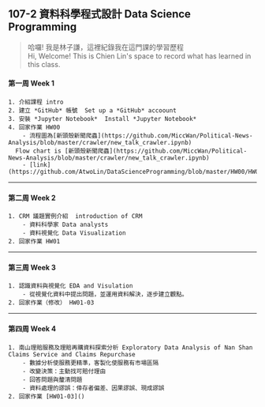 ## 107-2 資料科學程式設計 Data Science Programming

> 哈囉! 我是林子謙，這裡紀錄我在這門課的學習歷程   
 Hi, Welcome! This is Chien Lin's space to record what has learned in this class.


#### **第一周 Week 1**
    1. 介紹課程 intro
    2. 建立 *GitHub* 帳號  Set up a *GitHub* accoount
    3. 安裝 *Jupyter Notebook*  Install *Jupyter Notebook*
    4. 回家作業 HW00
        - 流程圖為[新頭殼新聞爬蟲](https://github.com/MiccWan/Political-News-Analysis/blob/master/crawler/new_talk_crawler.ipynb)  
      Flow chart is [新頭殼新聞爬蟲](https://github.com/MiccWan/Political-News-Analysis/blob/master/crawler/new_talk_crawler.ipynb)
        - [link](https://github.com/AtwoLin/DataScienceProgramming/blob/master/HW00/HW00.png)
___

#### **第二周 Week 2**
    1. CRM 議題實例介紹  introduction of CRM 
        - 資料科學家 Data analysts
        - 資料視覺化 Data Visualization
    2. 回家作業 HW01
___
#### **第三周 Week 3** 
    1. 認識資料與視覺化 EDA and Visulation
        - 從視覺化資料中提出問題，並運用資料解決，逐步建立觀點。
    2. 回家作業（修改） HW01-03
___
#### **第四周 Week 4**
    1. 南山理賠服務及理賠再購資料探索分析 Exploratory Data Analysis of Nan Shan Claims Service and Claims Repurchase
        - 數據分析使服務更精準，客製化使服務有市場區隔
        - 改變決策：主動找可賠付理由
        - 回答問題與釐清問題
        - 資料處理的謬誤：倖存者偏差、因果謬誤、現成謬誤
    2. 回家作業 [HW01-03]()
